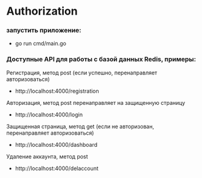 # Authorization

### запустить приложение:
* go run cmd/main.go

### Доступные API для работы с базой данных Redis, примеры:

Регистрация, метод post (если успешно, перенаправляет авторизоваться)
* http://localhost:4000/registration

Авторизация, метод post перенаправляет на защищенную страницу
* http://localhost:4000/login

Защищенная страница, метод get (если не авторизован, перенаправляет авторизоваться)
* http://localhost:4000/dashboard

Удаление аккаунта, метод post
* http://localhost:4000/delaccount
